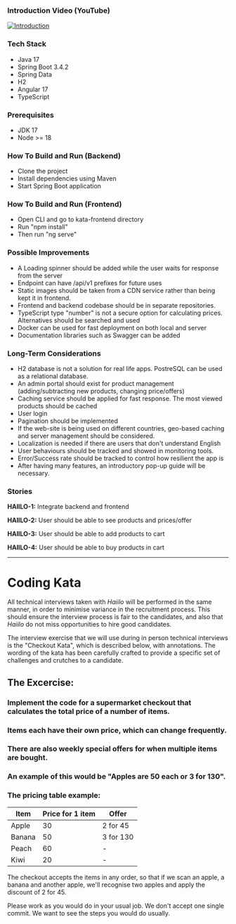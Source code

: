### Introduction Video (YouTube)
[![Introduction](https://img.youtube.com/vi/kHfDTYFxHCI/0.jpg)](https://youtu.be/kHfDTYFxHCI)

### Tech Stack

 - Java 17
 - Spring Boot 3.4.2
 - Spring Data
 - H2
 - Angular 17
 - TypeScript

### Prerequisites

 - JDK 17
 - Node >= 18

### How To Build and Run (Backend)

- Clone the project
- Install dependencies using Maven
- Start Spring Boot application

### How To Build and Run (Frontend)

- Open CLI and go to kata-frontend directory
- Run "npm install"
- Then run "ng serve"


### Possible Improvements

 - A Loading spinner should be added while the user waits for response from the server
 - Endpoint can have /api/v1 prefixes for future uses
 - Static images should be taken from a CDN service rather than being kept it in frontend.
 - Frontend and backend codebase should be in separate repositories.
 - TypeScript type "number" is not a secure option for calculating prices. Alternatives should be searched and used
 - Docker can be used for fast deployment on both local and server
 - Documentation libraries such as Swagger can be added

### Long-Term Considerations

 - H2 database is not a solution for real life apps. PostreSQL can be used as a relational database.
 - An admin portal should exist for product management (adding/subtracting new products, changing price/offers)
 - Caching service should be applied for fast response. The most viewed products should be cached
 - User login
 - Pagination should be implemented
 - If the web-site is being used on different countries, geo-based caching and server management should be considered.
 - Localization is needed if there are users that don't understand English 
 - User behaviours should be tracked and showed in monitoring tools.
 - Error/Success rate should be tracked to control how resilient the app is
 - After having many features, an introductory pop-up guide will be necessary. 

### Stories

**HAIILO-1:** Integrate backend and frontend

**HAIILO-2:** User should be able to see products and prices/offer

**HAIILO-3:** User should be able to add products to cart

**HAIILO-4:** User should be able to buy products in cart

----------------------------------
# Coding Kata

All technical interviews taken with _Haiilo_ will be performed in the same manner, in order to minimise variance in the recruitment process. This should ensure the interview process is fair to the candidates, and also that _Haiilo_ do not miss opportunities to hire good candidates.

The interview exercise that we will use during in person technical interviews is the "Checkout Kata", which is described below, with annotations. The wording of the kata has been carefully crafted to provide a specific set of challenges and crutches to a candidate.

## The Excercise:

### Implement the code for a supermarket checkout that calculates the total price of a number of items.

### Items each have their own price, which can change frequently.

### There are also weekly special offers for when multiple items are bought.

### An example of this would be "Apples are 50 each or 3 for 130".

### The pricing table example:

| Item   |Price for 1 item | Offer                |
|--------|-----------------|----------------------|
| Apple  | 30              | 2 for 45             |
| Banana | 50              | 3 for 130            |
| Peach  | 60              |  -                   |
| Kiwi   | 20              |  -                   |

The checkout accepts the items in any order, so that if we scan an apple, a banana and another apple, we'll recognise two apples and apply the discount of 2 for 45.

Please work as you would do in your usual job. We don't accept one single commit. We want to see the steps you would do usually.
